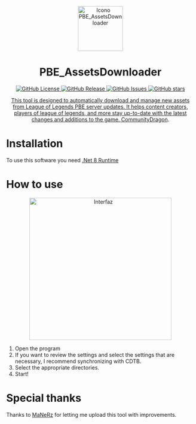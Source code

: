 <div align="center">
  <img src="https://github.com/Neinndall/PBE_AssetsDownloader/blob/main/img/new/logo.png" alt="Icono PBE_AssetsDownloader" width="120"/>
</div>

<div align="center">
  <h1>PBE_AssetsDownloader</h1>
</div>

<div align="center">
<a href="https://github.com/Neinndall/PBE_AssetsDownloader/blob/main/LICENSE">
  <img alt="GitHub License" target="_blank" src="https://img.shields.io/github/license/Neinndall/PBE_AssetsDownloader">
</a>
  
<a href="https://github.com/Neinndall/PBE_AssetsDownloader/releases">
  <img alt="GitHub Release" target="_blank" src="https://img.shields.io/github/release/Neinndall/PBE_AssetsDownloader">

<a href="https://github.com/Neinndall/PBE_AssetsDownloader/issues">
  <img alt="GitHub Issues" target="_blank" src="https://img.shields.io/github/issues/Neinndall/PBE_AssetsDownloader">

<a href="https://github.com/Neinndall/PBE_AssetsDownloader/stargazers">
  <img alt="GitHub stars" target="_blank" src="https://img.shields.io/github/stars/Neinndall/PBE_AssetsDownloader?style=flat">
</div>

<div align="center">
  <p>This tool is designed to automatically download and manage new assets from League of Legends PBE server updates. It helps content creators, players of league of legends, and more stay up-to-date with the latest changes and additions to the game. <a href="https://raw.communitydragon.org/">CommunityDragon</a>.</p>
</div>

# Installation
To use this software you need [.Net 8 Runtime](https://dotnet.microsoft.com/en-us/download/dotnet/thank-you/runtime-desktop-8.0.8-windows-x64-installer)

# How to use

<div align="center">
  <img src="https://github.com/user-attachments/assets/7c5db522-3ae3-46dc-9d52-f618dd09865b" alt="Interfaz" width="380x380"/>
</div>

1. Open the program
2. If you want to review the settings and select the settings that are necessary, I recommend synchronizing with CDTB.
3. Select the appropriate directories.
4. Start!

# Special thanks
Thanks to [MaNeRz](https://github.com/MaNeRz) for letting me upload this tool with improvements.

